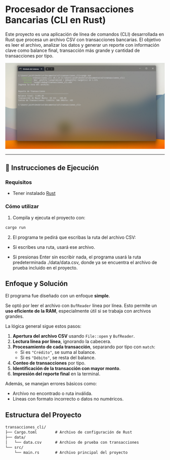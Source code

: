 # Procesador de Transacciones Bancarias (CLI en Rust)

Este proyecto es una aplicación de línea de comandos (CLI) desarrollada en Rust que procesa un archivo CSV con transacciones bancarias. El objetivo es leer el archivo, analizar los datos y generar un reporte con información clave como balance final, transacción más grande y cantidad de transacciones por tipo.

![screenshot](./docs/Screenshot.png)

---

## 🚀 Instrucciones de Ejecución

### Requisitos

- Tener instalado [Rust](https://www.rust-lang.org/es/tools/install)

### Cómo utilizar
1. Compila y ejecuta el proyecto con:

```bash
cargo run
```

2. El programa te pedirá que escribas la ruta del archivo CSV:

- Si escribes una ruta, usará ese archivo.

- Si presionas Enter sin escribir nada, el programa usará la ruta predeterminada ./data/data.csv, donde ya se encuentra el archivo de prueba incluido en el proyecto.



## Enfoque y Solución

El programa fue diseñado con un enfoque **simple**.

Se optó por leer el archivo con `BufReader` línea por línea. Esto permite un **uso eficiente de la RAM**, especialmente útil si se trabaja con archivos grandes.

La lógica general sigue estos pasos:

1. **Apertura del archivo CSV** usando `File::open` y `BufReader`.
2. **Lectura línea por línea**, ignorando la cabecera.
3. **Procesamiento de cada transacción**, separando por tipo con `match`:
   - Si es `"Crédito"`, se suma al balance.
   - Si es `"Débito"`, se resta del balance.
4. **Conteo de transacciones** por tipo.
5. **Identificación de la transacción con mayor monto**.
6. **Impresión del reporte final** en la terminal.

Además, se manejan errores básicos como:

- Archivo no encontrado o ruta inválida.
- Líneas con formato incorrecto o datos no numéricos.

## Estructura del Proyecto

```
transacciones_cli/
├── Cargo.toml        # Archivo de configuración de Rust
├── data/
│   └── data.csv      # Archivo de prueba con transacciones
└── src/
    └── main.rs       # Archivo principal del proyecto

```